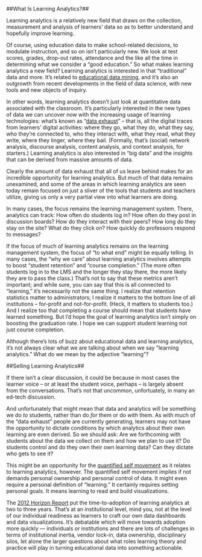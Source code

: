 ##What Is Learning Analytics?##

Learning analytics is a relatively new field that draws on the collection, measurement and analysis of learners’ data so as to better understand and hopefully improve learning.  

Of course, using education data to make school-related decisions, to modulate instruction, and so on isn’t particularly new. We look at test scores, grades, drop-out rates, attendance and the like all the time in determining what we consider a “good education.” So what makes learning analytics a new field?  Learning analytics is interested in that “traditional” data and more. It’s related to [educational data mining](http://www.educationaldatamining.org/), and it’s also an outgrowth from recent developments in the field of data science, with new tools and new objects of inquiry.

In other words, learning analytics doesn’t just look at quantitative data associated with the classroom. It’s particularly interested in the new types of data we can uncover now with the increasing usage of learning technologies: what’s known as “[data exhaust](http://en.wikipedia.org/wiki/Digital_exhaust)” – that is, all the digital traces from learners’ digital activities: where they go, what they do, what they say, who they’re connected to, who they interact with, what they read, what they write, where they linger, where they bail. (Formally, that’s (social) network analysis, discourse analysis, content analysis, and context analysis, for starters.) Learning analytics is also interested in “big data” and the insights that can be derived from massive amounts of data.

Clearly the amount of data exhaust that all of us leave behind makes for an incredible opportunity for learning analytics. But much of that data remains unexamined, and some of the areas in which learning analytics are seen today remain focused on just a sliver of the tools that students and teachers utilize, giving us only a very partial view into what learners are doing. 

In many cases, the focus remains the learning management system. There, analytics can track: 
How often do students log in? 
How often do they post in discussion boards? 
How do they interact with their peers? 
How long do they stay on the site? 
What do they click on? 
How quickly do professors respond to messages?

If the focus of much of learning analytics remains on the learning management system, the focus of “to what end” might be equally telling. In many cases, the “why we care” about learning analytics involves attempts to boost “student retention” and “course completion.” (The more often students log in to the LMS and the longer they stay there, the more likely they are to pass the class.) That’s not to say that these metrics aren’t important; and while sure, you can say that this is all connected to “learning,” it’s necessarily not the same thing. I realize that retention statistics matter to administrators; I realize it matters to the bottom line of all institutions – for-profit and not-for-profit. (Heck, it matters to students too.) And I realize too that completing a course should mean that students have learned something. But I’d hope the goal of learning analytics isn’t simply on boosting the graduation rate. I hope we can support student learning not just course completion.

Although there’s lots of buzz about educational data and learning analytics, it’s not always clear what we are talking about when we say "learning analytics.” What do we mean by the adjective “learning”?

##Selling Learning Analytics##

If there isn’t a clear discussion, it could be because in most cases the learner voice – or at least the student voice, perhaps – is largely absent from the conversations. That’s not that uncommon, unfortuately, in many an ed-tech discussion.

And unfortunately that might mean that data and analytics will be something we do *to* students, rather than do *for* them or do *with* them. As with much of the “data exhaust” people are currently generating, learners may not have the opportunity to dictate conditions by which analytics about their own learning are even derived. So we should ask: Are we forthcoming with students about the data we collect on them and how we plan to use it? Do students control and do they own their own learning data? Can they dictate who gets to see it? 

This might be an opportunity for the [quantified self movement](http://hackeducation.com/2012/04/30/the-quantified-self-and-learning-analytics/) as it relates to learning analytics, however. The quantified self movement implies if not demands personal ownership and personal control of data. It might even require a personal definition of “learning.” It certainly requires setting personal goals. It means learning to read and build visualizations.

The [2012 Horizon Report](http://net.educause.edu/ir/library/pdf/HR2012.pdf) put the time-to-adoption of learning analytics at two to three years. That’s at an institutional level, mind you, not at the level of our individual readiness as learners to craft our own data dashboards and data visualizations. It’s debatable which will move towards adoption more quickly — individuals or institutions and there are lots of challenges in terms of institutional inertia, vendor lock-in, data ownership, disciplinary silos, let alone the larger questions about what roles learning theory and practice will play in turning educational data into something actionable.
